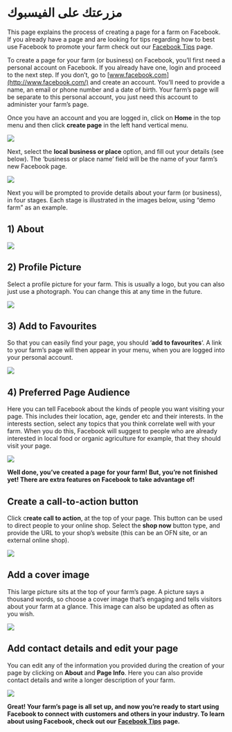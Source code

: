 # مزرعتك على الفيسبوك

This page explains the process of creating a page for a farm on Facebook. If you already have a page and are looking for tips regarding how to best use Facebook to promote your farm check out our [Facebook Tips](facebook-tips.md) page.

To create a page for your farm \(or business\) on Facebook, you’ll first need a personal account on Facebook. If you already have one, login and proceed to the next step. If you don’t, go to [www.facebook.com](http://www.facebook.com/) and create an account. You’ll need to provide a name, an email or phone number and a date of birth. Your farm’s page will be separate to this personal account, you just need this account to administer your farm’s page.

Once you have an account and you are logged in, click on **Home** in the top menu and then click **create page** in the left hand vertical menu.

![](../.gitbook/assets/create-page.png)

Next, select the **local business or place** option, and fill out your details \(see below\). The ‘business or place name’ field will be the name of your farm’s new Facebook page.

![](../.gitbook/assets/local-business-or-placeee.png)

Next you will be prompted to provide details about your farm \(or business\), in four stages. Each stage is illustrated in the images below, using “demo farm” as an example.

## 1\) About

![](../.gitbook/assets/1-about.png)

## 2\) Profile Picture

Select a profile picture for your farm. This is usually a logo, but you can also just use a photograph. You can change this at any time in the future.

![](../.gitbook/assets/2-profile-picture.png)

## 3\) Add to Favourites

So that you can easily find your page, you should ‘**add to favourites**‘. A link to your farm’s page will then appear in your menu, when you are logged into your personal account.

![](../.gitbook/assets/add-to-favourites.png)

## 4\) Preferred Page Audience

Here you can tell Facebook about the kinds of people you want visiting your page. This includes their location, age, gender etc and their interests. In the interests section, select any topics that you think correlate well with your farm. When you do this, Facebook will suggest to people who are already interested in local food or organic agriculture for example, that they should visit your page.

![](../.gitbook/assets/4-prefered-page-audiance.png)

**Well done, you’ve created a page for your farm! But, you’re not finished yet! There are extra features on Facebook to take advantage of!**

## Create a call-to-action button

Click c**reate call to action**, at the top of your page. This button can be used to direct people to your online shop. Select the **shop now** button type, and provide the URL to your shop’s website \(this can be an OFN site, or an external online shop\).

![](../.gitbook/assets/create-a-call-to-action-button.png)

## **Add a cover image**

This large picture sits at the top of your farm’s page. A picture says a thousand words, so choose a cover image that’s engaging and tells visitors about your farm at a glance. This image can also be updated as often as you wish.

![](../.gitbook/assets/add-a-cover.png)

## Add contact details and edit your page

You can edit any of the information you provided during the creation of your page by clicking on **About** and **Page Info**. Here you can also provide contact details and write a longer description of your farm.

![](../.gitbook/assets/edit-and-contact-details.png)

**Great! Your farm’s page is all set up, and now you’re ready to start using Facebook to connect with customers and others in your industry. To learn about using Facebook, check out our** [**Facebook Tips**](facebook-tips.md) **page.**


